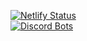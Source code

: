 [![Netlify Status](https://api.netlify.com/api/v1/badges/b15d5370-d603-4842-ac7d-a411873764c2/deploy-status)](https://app.netlify.com/sites/harmonymusic/deploys) <br />
[![Discord Bots](https://top.gg/api/widget/767885987740254291.svg)](https://top.gg/bot/767885987740254291)
